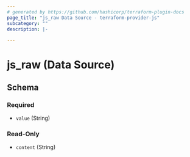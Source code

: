 ```yaml
---
# generated by https://github.com/hashicorp/terraform-plugin-docs
page_title: "js_raw Data Source - terraform-provider-js"
subcategory: ""
description: |-
  
---
```


# js_raw (Data Source)





<!-- schema generated by tfplugindocs -->
## Schema

### Required

- `value` (String)

### Read-Only

- `content` (String)
